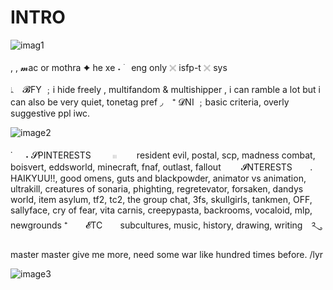 # INTRO

![imag1](https://64.media.tumblr.com/d5b570c3590dd4e0c3b980f03d45d0e6/a854280606c801d9-d5/s100x200/ef6ec54c37b30b31435cb6cad109dcbc7b7badc3.pnj)

, , 𝓶ac or mothra ✦ he xe
˖ ࣪ㅤeng only 𓏴 isfp-t 𓏴 sys

𛱺⠀ 𝓑FY ﹔i hide freely , multifandom & multishipper , i can ramble a lot but i can also be very quiet, tonetag pref
◞⠀ ⁺ 𝓓NI ﹔basic criteria, overly suggestive ppl iwc. 

![image2](https://64.media.tumblr.com/e2c4d695a43d8e1349d8c5bade7ba1dd/d944be928cb02a04-4d/s250x400/c423233d5509b1c45e93ae9bd03df411a045b351.gifv) 

˙⠀⠀˖ 𝓢PINTERESTS⠀⠀ ⠀𓏼 ⠀ ⠀ resident evil, postal, scp, madness combat, boisvert, eddsworld, minecraft, fnaf, outlast, fallout ⠀ ⠀ 𝓘NTERESTS⠀ ⠀ . HAIKYUU!!, good omens, guts and blackpowder, animator vs animation, ultrakill, creatures of sonaria, phighting, regretevator, forsaken, dandys world, item asylum, tf2, tc2, the group chat, 3fs, skullgirls, tankmen, OFF, sallyface, cry of fear, vita carnis, creepypasta, backrooms, vocaloid, mlp, newgrounds ⁺⠀ ⠀ 𝓔TC⠀ ⠀ subcultures, music, history, drawing, writing ༢ུ

master master give me more, need some war like hundred times before. /lyr

![image3](https://64.media.tumblr.com/017c2f3a768390bf875297b9aebc8ce8/3fa2656a4f5d81a2-49/s100x200/b0f47a84c011b946d87b988c30635df5578d2231.pnj)
